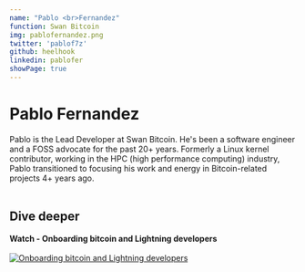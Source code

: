 ```yaml
---
name: "Pablo <br>Fernandez"
function: Swan Bitcoin
img: pablofernandez.png
twitter: 'pablof7z'
github: heelhook
linkedin: pablofer
showPage: true
---
```


# Pablo Fernandez
 
Pablo is the Lead Developer at Swan Bitcoin. He's been a software engineer and a FOSS advocate for the past 20+ years. Formerly a Linux kernel contributor, working in the HPC (high performance computing) industry, Pablo transitioned to focusing his work and energy in Bitcoin-related projects 4+ years ago.
<br><br>


## Dive deeper


<div class="grid grid-cols-2 gap-5">
<div class="p-3 my-2">

**Watch - Onboarding bitcoin and Lightning developers**  <br><br>
[![Onboarding bitcoin and Lightning developers](/content/developingdevs.png)](https://youtu.be/-uJSdfo4z7c/)
</div>

</div>

<br>

